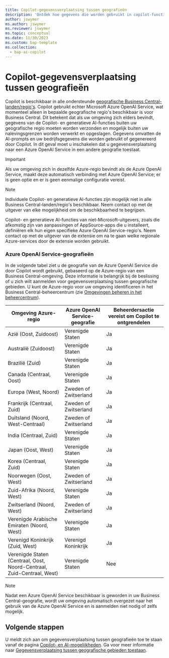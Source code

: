 ```yaml
---
title: Copilot-gegevensverplaatsing tussen geografieën
description: 'Ontdek hoe gegevens die worden gebruikt in copilot-functies in Dynamics 365 Business Central, zich verplaatsen tussen geografieën waar Azure OpenAI Service standaard niet beschikbaar is.'
author: jswymer
ms.author: jswymer
ms.reviewer: jswymer
ms.topic: conceptual
ms.date: 11/30/2023
ms.custom: bap-template
ms.collection:
  - bap-ai-copilot
---
```


# Copilot-gegevensverplaatsing tussen geografieën 

Copilot is beschikbaar in alle ondersteunde [geografische Business Central-landen/regio's](/dynamics365/business-central/dev-itpro/compliance/apptest-countries-and-translations). Copilot gebruikt echter Microsoft Azure OpenAI Service, wat momenteel alleen in bepaalde geografische regio's beschikbaar is voor Business Central. Dit betekent dat als uw omgeving zich elders bevindt, gegevens van de Copilot- en generatieve AI-functies buiten uw geografische regio moeten worden verzonden en mogelijk buiten uw nalevingsgrenzen worden verwerkt en opgeslagen. Gegevens omvatten de AI-prompts en uw bedrijfsgegevens die worden gebruikt of gegenereerd door Copilot. In dit geval moet u inschakelen dat u gegevensverplaatsing naar een Azure OpenAI Service in een andere geografie toestaat. <!--For a list of geographies, refer to the [Azure OpenAI Service geographies](#azure-openai-service-geographies) section that follows.-->

> [!IMPORTANT]
> Als uw omgeving zich in dezelfde Azure-regio bevindt als de Azure OpenAI Service, maakt deze automatisch verbinding met Azure OpenAI Service; er is geen optie en er is geen eenmalige configuratie vereist.

> [!NOTE]
> Individuele Copilot- en generatieve AI-functies zijn mogelijk niet in alle Business Central-landen/regio's beschikbaar. Neem contact op met de uitgever van elke mogelijkheid om de beschikbaarheid te begrijpen.
> 
> Copilot- en generatieve AI-functies van niet-Microsoft-uitgevers, zoals die afkomstig zijn van aanpassingen of AppSource-apps die u installeert, definiëren elk hun eigen specifieke Azure OpenAI Service-regio's. Neem contact op met de uitgever van de extensie om na te gaan welke regionale Azure-services door de extensie worden gebruikt. 

### Azure OpenAI Service-geografieën

In de volgende tabel ziet u de geografie van de Azure OpenAI Service die door Copilot wordt gebruikt, gebaseerd op de Azure-regio van een Business Central-omgeving. Deze informatie is belangrijk bij de beslissing of u zich wilt aanmelden voor gegevensverplaatsing tussen geografische gebieden. U kunt de Azure-regio voor uw omgeving identificeren in het Business Central-beheercentrum (zie [Omgevingen beheren in het beheercentrum](/dynamics365/business-central/dev-itpro/administration/tenant-admin-center-environments)).

| Omgeving Azure-regio| Azure OpenAI Service-geografie|Beheerdersactie vereist om Copilot te ontgrendelen| 
| - | - | - |
|Azië (Oost, Zuidoost) |Verenigde Staten|Ja|
|Australië (Zuidoost)| Verenigde Staten |Ja |
|Brazilië (Zuid) |Verenigde Staten|Ja|
|Canada (Centraal, Oost)|Verenigde Staten|Ja|
|Europa (West, Noord)| Zweden of Zwitserland |Ja|
|Frankrijk (Centraal, Zuid)| Zweden of Zwitserland |Ja|
|Duitsland (Noord, West-Centraal)| Zweden of Zwitserland |Ja|
|India (Centraal, Zuid)|Verenigde Staten|Ja|
|Japan (Oost, West)|Verenigde Staten|Ja|
|Korea (Centraal, Zuid)|Verenigde Staten|Ja|
|Noorwegen (Oost, West)|Zweden of Zwitserland |Ja|
|Zuid-Afrika (Noord, West)|Verenigde Staten|Ja|
|Zwitserland (Noord, West) |Zweden of Zwitserland |Ja|
|Verenigde Arabische Emiraten (Noord, West)|Verenigde Staten|Ja|
|Verenigd Koninkrijk (Zuid, West)|Verenigd Koninkrijk|Ja|
|Verenigde Staten (Centraal, Oost, Noord-Centraal, Zuid-Centraal, West) |Verenigde Staten|Nee|

> [!NOTE]
> Nadat een Azure OpenAI Service beschikbaar is geworden in uw Business Central-geografie, wordt uw omgeving automatisch overgezet naar het gebruik van de Azure OpenAI Service en is aanmelden niet nodig of zelfs mogelijk.  
<!--

BC geos base on https://dynamics.microsoft.com/en-us/availability-reports/georeport/
case "AUSTRALIAEAST":
            case "AUSTRALIASOUTHEAST":
                return new CapiRegion("au", 2);
            case "BRAZILSOUTH":
                return new CapiRegion("br", 2);
            case "CANADACENTRAL":
            case "CANADAEAST":
                return new CapiRegion("ca", 2);
            case "CENTRALINDIA":
            case "SOUTHINDIA":
                return new CapiRegion("in", 1);
            case "EASTASIA":
                return new CapiRegion("as", 2);
            case "EASTUS":
            case "EASTUS2":
            case "SOUTHCENTRALUS":
            case "CENTRALUS":
            case "NORTHCENTRALUS":
            case "WESTUS":
            case "US":
                return new CapiRegion("us", 9, HasGpt4InGeo: true, HasTurboInGeo: true);
            case "FRANCECENTRAL":
            case "FRANCESOUTH":
                return new CapiRegion("fr", 1);
            case "GERMANYNORTH":
            case "GERMANYWESTCENTRAL":
                return new CapiRegion("de", 1);
            case "JAPANEAST":
            case "JAPANWEST":
                return new CapiRegion("jp", 1);
            case "KOREACENTRAL":
            case "KOREASOUTH":
                return new CapiRegion("kr", 1);
            case "NORWAYEAST":
            case "NORWAYWEST":
                return new CapiRegion("no", 1);
            case "SOUTHAFRICANORTH":
            case "SOUTHWESTAFRICA":
                return new CapiRegion("za", 1);
            case "SOUTHEASTASIA":
                return new CapiRegion("sg", 1);
            case "SWITZERLANDNORTH":
            case "SWITZERLANDWEST":
                return new CapiRegion("ch", 1, HasTurboInGeo: true);
            case "UKSOUTH":
            case "UKWEST":
                return new CapiRegion("uk", 2);
            case "NORTHEUROPE":
            case "WESTEUROPE":
                return new CapiRegion("eu", 10);
            case "UAENORTH":
            case "UAECENTRAL":
                return new CapiRegion("ae", 1);

-->

## Volgende stappen

U meldt zich aan om gegevensverplaatsing tussen geografieën toe te staan vanaf de pagina [Copilot- en AI-mogelijkheden](https://businesscentral.dynamics.com/?page=7775). Ga voor meer informatie naar [Gegevensverplaatsing tussen geografische gebieden toestaan](enable-ai.md#allow-data-movement-across-geographies).
